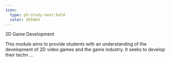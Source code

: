```yaml
---
icon:
  type: ph:study-next-bold
  color: 455A64
---
```

2D Game Development

This module aims to provide students with an understanding of the development of 2D video games and the game industry. It seeks to develop their techn ... 
